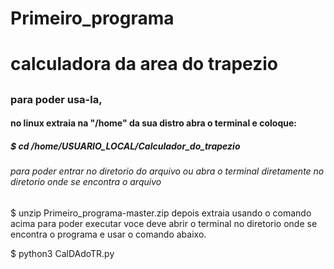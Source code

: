 # Primeiro_programa

<h1> calculadora da area do trapezio </h1>
<h2></h2>
<h3> para poder usa-la, </h3>

<h4>no linux
extraia na "/home" da sua distro
abra o terminal e coloque:</h4>

<h5>$ cd /home/USUARIO_LOCAL/Calculador_do_trapezio</h5>
<h6>para poder entrar no diretorio do arquivo ou abra o terminal diretamente 
no diretorio onde se encontra o arquivo</h6>

<h7>$ unzip Primeiro_programa-master.zip</h7>
<h8></h8>
<h9>depois extraia usando o comando acima</h9> 
<h10></h10>
<h11>para poder executar voce deve abrir o terminal no diretorio onde se encontra o programa 
e usar o comando abaixo.</h11>

<h12>$ python3 CalDAdoTR.py</h12>
